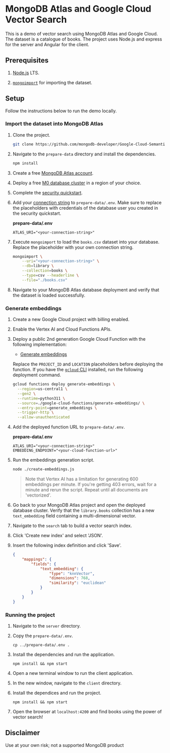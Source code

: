 # MongoDB Atlas and Google Cloud Vector Search

This is a demo of vector search using MongoDB Atlas and Google Cloud. The dataset is a catalogue of books. The project uses Node.js and express for the server and Angular for the client.

## Prerequisites

1. [Node.js](https://nodejs.org/) LTS.

1. [`mongoimport`](https://www.mongodb.com/docs/database-tools/installation/installation/?utm_campaign=devrel&utm_source=cross-post&utm_medium=cta&utm_content=gc-vector-search-demo&utm_term=stanimira.vlaeva) for importing the dataset.

## Setup

Follow the instructions below to run the demo locally.

### Import the dataset into MongoDB Atlas

1. Clone the project.

    ```sh
    git clone https://github.com/mongodb-developer/Google-Cloud-Semantic-Search
    ```

1. Navigate to the `prepare-data` directory and install the dependencies.

    ```sh
    npm install
    ```

1. Create a free [MongoDB Atlas account](https://www.mongodb.com/try?utm_campaign=devrel&utm_source=cross-post&utm_medium=cta&utm_content=gc-vector-search-demo&utm_term=stanimira.vlaeva).

1. Deploy a free [M0 database cluster](https://www.mongodb.com/docs/atlas/tutorial/deploy-free-tier-cluster/?utm_campaign=devrel&utm_source=cross-post&utm_medium=cta&utm_content=gc-vector-search-demo&utm_term=stanimira.vlaeva) in a region of your choice.

1. Complete the [security quickstart](https://www.mongodb.com/docs/atlas/security/quick-start/?utm_campaign=devrel&utm_source=cross-post&utm_medium=cta&utm_content=gc-vector-search-demo&utm_term=stanimira.vlaeva).

1. Add your [connection string](https://www.mongodb.com/docs/atlas/tutorial/connect-to-your-cluster/?utm_campaign=devrel&utm_source=cross-post&utm_medium=cta&utm_content=gc-vector-search-demo&utm_term=stanimira.vlaeva) to `prepare-data/.env`. Make sure to replace the placeholders with credentials of the database user you created in the security quickstart.

    **prepare-data/.env**
    ```
    ATLAS_URI="<your-connection-string>"
    ```

1. Execute `mongoimport` to load the `books.csv` dataset into your database. Replace the placeholder with your own connection string.

    ```sh
    mongoimport \
        --uri="<your-connection-string>" \
        --db=library \
        --collection=books \
        --type=csv --headerline \
        --file="./books.csv"
    ```

1. Navigate to your MongoDB Atlas database deployment and verify that the dataset is loaded successfully.

### Generate embeddings

1. Create a new Google Cloud project with billing enabled.

1. Enable the Vertex AI and Cloud Functions APIs.

1. Deploy a public 2nd generation Google Cloud Function with the following implementation:
    - [Generate embeddings](./google-cloud-functions/embeddings/)

    Replace the `PROJECT_ID` and `LOCATION` placeholders before deploying the function. If you have the [`gcloud` CLI](https://cloud.google.com/sdk/docs/install) installed, run the following deployment command.

    ```sh
    gcloud functions deploy generate-embeddings \
      --region=us-central1 \
      --gen2 \
      --runtime=python311 \
      --source=./google-cloud-functions/generate-embeddings/ \
      --entry-point=generate_embeddings \
      --trigger-http \
      --allow-unauthenticated
    ```

1. Add the deployed function URL to `prepare-data/.env`.

    **prepare-data/.env**
    ```
    ATLAS_URI="<your-connection-string>"
    EMBEDDING_ENDPOINT="<your-cloud-function-url>"
    ```

1. Run the embeddings generation script.

    ```sh
    node ./create-embeddings.js
    ```

    > Note that Vertex AI has a limitation for generating 600 embeddings per minute. If you're getting 403 errors, wait for a minute and rerun the script. Repeat until all documents are 'vectorized'.

1. Go back to your MongoDB Atlas project and open the deployed database cluster. Verify that the `library.books` collection has a new `text_embedding` field containing a multi-dimensional vector.

1. Navigate to the `search` tab to build a vector search index.

1. Click 'Create new index' and select 'JSON'.

1. Insert the following index definition and click 'Save'.

    ```json
    {
        "mappings": {
            "fields": {
                "text_embedding": {
                    "type": "knnVector",
                    "dimensions": 768,
                    "similarity": "euclidean"
                }
            }
        }
    }
    ```

### Running the project

1. Navigate to the `server` directory.

1. Copy the `prepare-data/.env`.

    ```
    cp ../prepare-data/.env .
    ```

1. Install the dependencies and run the application.

    ```
    npm install && npm start
    ```

1. Open a new terminal window to run the client application.

1. In the new window, navigate to the `client` directory.

1. Install the dependices and run the project.

    ```
    npm install && npm start
    ```

1. Open the browser at `localhost:4200` and find books using the power of vector search!

## Disclaimer

Use at your own risk; not a supported MongoDB product
